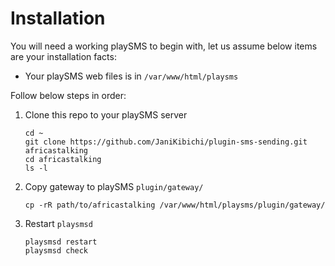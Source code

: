 # Installation

You will need a working playSMS to begin with, let us assume below items are your installation facts:

- Your playSMS web files is in `/var/www/html/playsms`

Follow below steps in order:

1. Clone this repo to your playSMS server

   ```
   cd ~
   git clone https://github.com/JaniKibichi/plugin-sms-sending.git africastalking
   cd africastalking
   ls -l
   ```

2. Copy gateway to playSMS `plugin/gateway/`

   ```
   cp -rR path/to/africastalking /var/www/html/playsms/plugin/gateway/
   ```

3. Restart `playsmsd`

   ```
   playsmsd restart
   playsmsd check
   ```
